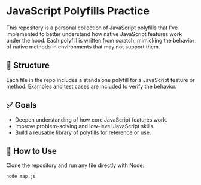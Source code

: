 # JavaScript Polyfills Practice

This repository is a personal collection of JavaScript polyfills that I've implemented to better understand how native JavaScript features work under the hood. Each polyfill is written from scratch, mimicking the behavior of native methods in environments that may not support them.

## 📁 Structure

Each file in the repo includes a standalone polyfill for a JavaScript feature or method. Examples and test cases are included to verify the behavior.

## ✅ Goals

- Deepen understanding of how core JavaScript features work.
- Improve problem-solving and low-level JavaScript skills.
- Build a reusable library of polyfills for reference or use.

## 🔧 How to Use

Clone the repository and run any file directly with Node:

```bash
node map.js